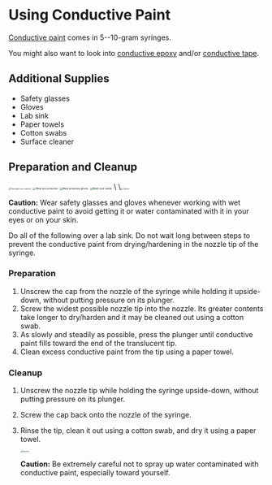 # Using Conductive Paint

[Conductive paint](https://www.digikey.com/en/products/filter/coating-grease-repair/642?s=N4IgjCBcoKxaBjKAzAhgGwM4FMA0IB7KAbRAGYyAmAdgE4AWEAXXwAcAXKEAZXYCcAlgDsA5iAC%2B%2BMAA4y8EEkhoseQiXKyyANmnM2nSD37CxkkNWoRoClBhz4ikUvQAMtaWDn5X7yoxYgHFy8gqIS%2BAC0lPKK-ACuqo6kcExmEXLWsXwJDupgLsziRUA) comes in 5--10-gram syringes.

You might also want to look into [conductive epoxy](https://www.digikey.com/en/products/filter/glue-adhesives-applicators/909?s=N4IgjCBcoKxaBjKAzAhgGwM4FMA0IB7KAbRAGYyAmAdgE4AWEfM%2BsmANgAYnzWZbqPFm1oAOEAF18ABwAuUEAGVZAJwCWAOwDmIAL74wosvBBJIaLHkIle9GKPZD69dpW5SQchcvXa9%2BAFpKEzNVAFcrIkhSOAl9EADjaFMocMibMHddbKA) and/or [conductive tape](https://www.digikey.com/en/products/filter/tape/908?s=N4IgjCBcoCwJwGYqgMZQGYEMA2BnApgDQgD2UA2iAjAgKwBsADCALrEAOALlCAMqcAnAJYA7AOYgAvsQC0AJmQg0kQQFcipCiFqtpIGUmhKoajWUiUwzFpNtA).

## Additional Supplies

 -  Safety glasses
 -  Gloves
 -  Lab sink
 -  Paper towels
 -  Cotton swabs
 -  Surface cleaner

## Preparation and Cleanup

<img src="https://raw.githubusercontent.com/keeganmjgreen/3D-Printed-Sensors-Manual-Demo/main/img/Safety/ISO_7010_W016.svg" alt="Potentially toxic material" style="zoom:25%;" />
<img src="https://raw.githubusercontent.com/keeganmjgreen/3D-Printed-Sensors-Manual-Demo/main/img/Safety/ISO_7010_M004.svg" alt="Wear eye protection" style="zoom:33%;" />
<img src="https://raw.githubusercontent.com/keeganmjgreen/3D-Printed-Sensors-Manual-Demo/main/img/Safety/ISO_7010_M009.svg" alt="Wear protective gloves" style="zoom:33%;" />
<img src="https://raw.githubusercontent.com/keeganmjgreen/3D-Printed-Sensors-Manual-Demo/main/img/Safety/ISO_7010_M011.svg" alt="Wash your hands" style="zoom:33%;" /> \
​ \
​

<img src="https://raw.githubusercontent.com/keeganmjgreen/3D-Printed-Sensors-Manual-Demo/main/img/Safety/ANSI_Caution_Header_-_1998.svg" alt="Caution" style="zoom:25%;" />

**Caution:** Wear safety glasses and gloves whenever working with wet conductive paint to avoid getting it or water contaminated with it in your eyes or on your skin.

Do all of the following over a lab sink. Do not wait long between steps to prevent the conductive paint from drying/hardening in the nozzle tip of the syringe.

### Preparation

 1. Unscrew the cap from the nozzle of the syringe while holding it upside-down, without putting pressure on its plunger.
 2. Screw the widest possible nozzle tip into the nozzle. Its greater contents take longer to dry/harden and it may be cleaned out using a cotton swab.
 3. As slowly and steadily as possible, press the plunger until conductive paint fills toward the end of the translucent tip.
 4. Clean excess conductive paint from the tip using a paper towel.

### Cleanup

 1. Unscrew the nozzle tip while holding the syringe upside-down, without putting pressure on its plunger.
 2. Screw the cap back onto the nozzle of the syringe.
 3. Rinse the tip, clean it out using a cotton swab, and dry it using a paper towel.
    
    <img src="https://raw.githubusercontent.com/keeganmjgreen/3D-Printed-Sensors-Manual-Demo/main/img/Safety/ANSI_Caution_Header_-_1998.svg" alt="Caution" style="zoom:25%;" />
    
    **Caution:** Be extremely careful not to spray up water contaminated with conductive paint, especially toward yourself.
